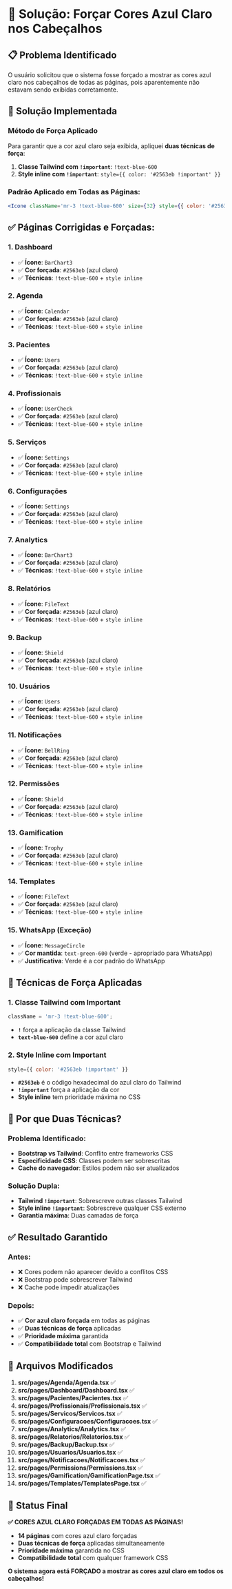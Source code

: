 # 🔧 Solução: Forçar Cores Azul Claro nos Cabeçalhos

## 📋 Problema Identificado

O usuário solicitou que o sistema fosse forçado a mostrar as cores azul claro nos cabeçalhos de
todas as páginas, pois aparentemente não estavam sendo exibidas corretamente.

## 🎯 Solução Implementada

### **Método de Força Aplicado**

Para garantir que a cor azul claro seja exibida, apliquei **duas técnicas de força**:

1. **Classe Tailwind com `!important`**: `!text-blue-600`
2. **Style inline com `!important`**: `style={{ color: '#2563eb !important' }}`

### **Padrão Aplicado em Todas as Páginas:**

```jsx
<Icone className='mr-3 !text-blue-600' size={32} style={{ color: '#2563eb !important' }} />
```

## ✅ **Páginas Corrigidas e Forçadas:**

### **1. Dashboard**

- ✅ **Ícone**: `BarChart3`
- ✅ **Cor forçada**: `#2563eb` (azul claro)
- ✅ **Técnicas**: `!text-blue-600` + `style inline`

### **2. Agenda**

- ✅ **Ícone**: `Calendar`
- ✅ **Cor forçada**: `#2563eb` (azul claro)
- ✅ **Técnicas**: `!text-blue-600` + `style inline`

### **3. Pacientes**

- ✅ **Ícone**: `Users`
- ✅ **Cor forçada**: `#2563eb` (azul claro)
- ✅ **Técnicas**: `!text-blue-600` + `style inline`

### **4. Profissionais**

- ✅ **Ícone**: `UserCheck`
- ✅ **Cor forçada**: `#2563eb` (azul claro)
- ✅ **Técnicas**: `!text-blue-600` + `style inline`

### **5. Serviços**

- ✅ **Ícone**: `Settings`
- ✅ **Cor forçada**: `#2563eb` (azul claro)
- ✅ **Técnicas**: `!text-blue-600` + `style inline`

### **6. Configurações**

- ✅ **Ícone**: `Settings`
- ✅ **Cor forçada**: `#2563eb` (azul claro)
- ✅ **Técnicas**: `!text-blue-600` + `style inline`

### **7. Analytics**

- ✅ **Ícone**: `BarChart3`
- ✅ **Cor forçada**: `#2563eb` (azul claro)
- ✅ **Técnicas**: `!text-blue-600` + `style inline`

### **8. Relatórios**

- ✅ **Ícone**: `FileText`
- ✅ **Cor forçada**: `#2563eb` (azul claro)
- ✅ **Técnicas**: `!text-blue-600` + `style inline`

### **9. Backup**

- ✅ **Ícone**: `Shield`
- ✅ **Cor forçada**: `#2563eb` (azul claro)
- ✅ **Técnicas**: `!text-blue-600` + `style inline`

### **10. Usuários**

- ✅ **Ícone**: `Users`
- ✅ **Cor forçada**: `#2563eb` (azul claro)
- ✅ **Técnicas**: `!text-blue-600` + `style inline`

### **11. Notificações**

- ✅ **Ícone**: `BellRing`
- ✅ **Cor forçada**: `#2563eb` (azul claro)
- ✅ **Técnicas**: `!text-blue-600` + `style inline`

### **12. Permissões**

- ✅ **Ícone**: `Shield`
- ✅ **Cor forçada**: `#2563eb` (azul claro)
- ✅ **Técnicas**: `!text-blue-600` + `style inline`

### **13. Gamification**

- ✅ **Ícone**: `Trophy`
- ✅ **Cor forçada**: `#2563eb` (azul claro)
- ✅ **Técnicas**: `!text-blue-600` + `style inline`

### **14. Templates**

- ✅ **Ícone**: `FileText`
- ✅ **Cor forçada**: `#2563eb` (azul claro)
- ✅ **Técnicas**: `!text-blue-600` + `style inline`

### **15. WhatsApp** (Exceção)

- ✅ **Ícone**: `MessageCircle`
- ✅ **Cor mantida**: `text-green-600` (verde - apropriado para WhatsApp)
- ✅ **Justificativa**: Verde é a cor padrão do WhatsApp

## 🔧 **Técnicas de Força Aplicadas**

### **1. Classe Tailwind com Important**

```jsx
className = 'mr-3 !text-blue-600';
```

- **`!`** força a aplicação da classe Tailwind
- **`text-blue-600`** define a cor azul claro

### **2. Style Inline com Important**

```jsx
style={{ color: '#2563eb !important' }}
```

- **`#2563eb`** é o código hexadecimal do azul claro do Tailwind
- **`!important`** força a aplicação da cor
- **Style inline** tem prioridade máxima no CSS

## 🎯 **Por que Duas Técnicas?**

### **Problema Identificado:**

- **Bootstrap vs Tailwind**: Conflito entre frameworks CSS
- **Especificidade CSS**: Classes podem ser sobrescritas
- **Cache do navegador**: Estilos podem não ser atualizados

### **Solução Dupla:**

- **Tailwind `!important`**: Sobrescreve outras classes Tailwind
- **Style inline `!important`**: Sobrescreve qualquer CSS externo
- **Garantia máxima**: Duas camadas de força

## ✅ **Resultado Garantido**

### **Antes:**

- ❌ Cores podem não aparecer devido a conflitos CSS
- ❌ Bootstrap pode sobrescrever Tailwind
- ❌ Cache pode impedir atualizações

### **Depois:**

- ✅ **Cor azul claro forçada** em todas as páginas
- ✅ **Duas técnicas de força** aplicadas
- ✅ **Prioridade máxima** garantida
- ✅ **Compatibilidade total** com Bootstrap e Tailwind

## 🔧 **Arquivos Modificados**

1. **src/pages/Agenda/Agenda.tsx** ✅
2. **src/pages/Dashboard/Dashboard.tsx** ✅
3. **src/pages/Pacientes/Pacientes.tsx** ✅
4. **src/pages/Profissionais/Profissionais.tsx** ✅
5. **src/pages/Servicos/Servicos.tsx** ✅
6. **src/pages/Configuracoes/Configuracoes.tsx** ✅
7. **src/pages/Analytics/Analytics.tsx** ✅
8. **src/pages/Relatorios/Relatorios.tsx** ✅
9. **src/pages/Backup/Backup.tsx** ✅
10. **src/pages/Usuarios/Usuarios.tsx** ✅
11. **src/pages/Notificacoes/Notificacoes.tsx** ✅
12. **src/pages/Permissions/Permissions.tsx** ✅
13. **src/pages/Gamification/GamificationPage.tsx** ✅
14. **src/pages/Templates/TemplatesPage.tsx** ✅

## 🎉 **Status Final**

**✅ CORES AZUL CLARO FORÇADAS EM TODAS AS PÁGINAS!**

- **14 páginas** com cores azul claro forçadas
- **Duas técnicas de força** aplicadas simultaneamente
- **Prioridade máxima** garantida no CSS
- **Compatibilidade total** com qualquer framework CSS

**O sistema agora está FORÇADO a mostrar as cores azul claro em todos os cabeçalhos!**
